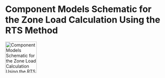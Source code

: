 # Component Models Schematic for the Zone Load Calculation Using the RTS Method
<img src="MultizoneVAV/MultizoneVAV 0.1.0/Resources/Images/LoadCalculation/RTSZoneLoad.png" alt="Component Models Schematic for the Zone Load Calculation Using the RTS Method" width="100">
